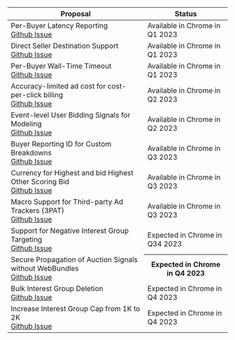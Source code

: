 <table class="with-heading-tint with-borders width-full">
  <thead>
    <tr>
      <th>Proposal</th>
      <th>Status</th>
    </tr>
  </thead>
  <tr>
    <td>Per-Buyer Latency Reporting<br><a href="https://github.com/WICG/turtledove/issues/299">Github Issue</a></td>
    <td>Available in Chrome in Q1 2023</td>
  </tr>
  <tr>
    <td>Direct Seller Destination Support<br><a href="https://github.com/WICG/turtledove/issues/441">Github Issue</a></td>
    <td>Available in Chrome in Q1 2023</td>
  </tr>
  <tr>
    <td>Per-Buyer Wall-Time Timeout <br><a href="https://github.com/WICG/turtledove/issues/293">Github Issue</a></td>
    <td>Available in Chrome in Q1 2023</td>
  </tr>
  <tr>
    <td>Accuracy-limited ad cost for cost-per-click billing <br><a href="https://github.com/WICG/turtledove/issues/356">Github Issue</a></td>
    <td>Available in Chrome in Q2 2023</td>
  </tr>
  <tr>
    <td>Event-level User Bidding Signals for Modeling <br><a href="https://github.com/WICG/turtledove/issues/435">Github Issue</a></td>
    <td>Available in Chrome in Q2 2023</td>
  </tr>
  <tr>
    <td>Buyer Reporting ID for Custom Breakdowns<br><a href="https://github.com/WICG/turtledove/issues/165">Github Issue</a></td>
    <td>Available in Chrome in Q3 2023</td>
  </tr>
  <tr>
    <td>Currency for Highest and bid Highest Other Scoring Bid<br><a href="https://github.com/WICG/turtledove/issues/166">Github Issue</a></td>
    <td>Available in Chrome in Q3 2023</td>
  </tr>
  <tr>
    <td>Macro Support for Third-party Ad Trackers (3PAT)<br><a href="https://github.com/WICG/turtledove/issues/477">Github Issue</a></td>
    <td>Available in Chrome in Q3 2023</td>
  </tr>
  <tr>
    <td>Support for Negative Interest Group Targeting<br><a href="https://github.com/WICG/turtledove/issues/319">Github Issue</a></td>
    <td>Expected in Chrome in Q34 2023</td>
  </tr>
    <tr>
      <td>Secure Propagation of Auction Signals without WebBundles<br>
<a href="https://github.com/WICG/turtledove/issues/119">Github Issue</a></td>
      <th>Expected in Chrome in Q4 2023</th>
    </tr>
    <tr>
      <td>Bulk Interest Group Deletion<br>
<a href="https://github.com/WICG/turtledove/issues/475">Github Issue</a></td>
      <td>Expected in Chrome in Q4 2023</td>
    </tr>
    <tr>
      <td>Increase Interest Group Cap from 1K to 2K<br>
<a href="https://github.com/WICG/turtledove/issues/798">Github Issue</a></td>
      <td>Expected in Chrome in Q4 2023</td>
    </tr>
</table>
